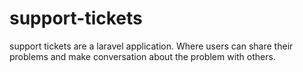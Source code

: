 # support-tickets
support tickets are a laravel application. Where users can share their problems and make conversation about the problem with others.
